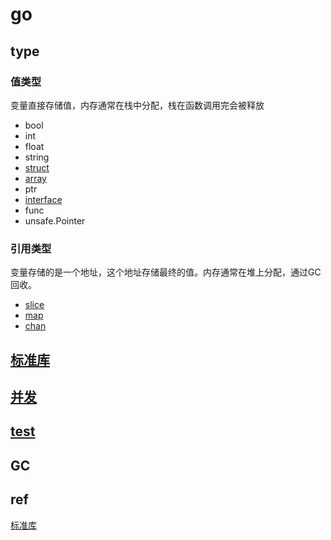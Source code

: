 # go  
  
## type  

### 值类型

变量直接存储值，内存通常在栈中分配，栈在函数调用完会被释放

- bool  
- int  
- float  
- string  
- [struct](go-struct.md)  
- [array](go-array.md)  
- ptr  
- [interface](go-interface.md)
- func
- unsafe.Pointer

### 引用类型

变量存储的是一个地址，这个地址存储最终的值。内存通常在堆上分配，通过GC回收。

- [slice](go-slice.md)  
- [map](go-map.md)  
- [chan](go-chan.md)  

## [标准库](go-package.md)

## [并发](go-concurrent.md)

## [test](go-test.md)

## GC
  
## ref

[标准库](https://studygolang.com/pkgdoc)  
